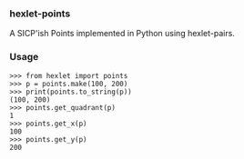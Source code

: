 ### hexlet-points

A SICP'ish Points implemented in Python using hexlet-pairs.

### Usage

<!-- This code will be doctested. Do not touch the markup! -->

    >>> from hexlet import points
    >>> p = points.make(100, 200)
    >>> print(points.to_string(p))
    (100, 200)
    >>> points.get_quadrant(p)
    1
    >>> points.get_x(p)
    100
    >>> points.get_y(p)
    200
